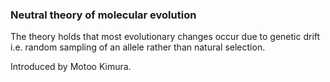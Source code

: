 ### Neutral theory of molecular evolution

The theory holds that most evolutionary changes occur due to genetic drift i.e. random sampling of an allele rather than natural selection.

Introduced by Motoo Kimura. 